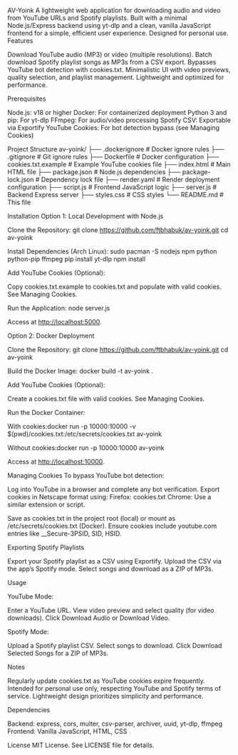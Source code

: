 AV-Yoink
A lightweight web application for downloading audio and video from YouTube URLs and Spotify playlists. Built with a minimal Node.js/Express backend using yt-dlp and a clean, vanilla JavaScript frontend for a simple, efficient user experience. Designed for personal use.
Features

Download YouTube audio (MP3) or video (multiple resolutions).
Batch download Spotify playlist songs as MP3s from a CSV export.
Bypasses YouTube bot detection with cookies.txt.
Minimalistic UI with video previews, quality selection, and playlist management.
Lightweight and optimized for performance.

Prerequisites

Node.js: v18 or higher
Docker: For containerized deployment
Python 3 and pip: For yt-dlp
FFmpeg: For audio/video processing
Spotify CSV: Exportable via Exportify
YouTube Cookies: For bot detection bypass (see Managing Cookies)

Project Structure
av-yoink/
├── .dockerignore        # Docker ignore rules
├── .gitignore          # Git ignore rules
├── Dockerfile          # Docker configuration
├── cookies.txt.example # Example YouTube cookies file
├── index.html          # Main HTML file
├── package.json        # Node.js dependencies
├── package-lock.json   # Dependency lock file
├── render.yaml         # Render deployment configuration
├── script.js           # Frontend JavaScript logic
├── server.js           # Backend Express server
├── styles.css          # CSS styles
└── README.md           # This file

Installation
Option 1: Local Development with Node.js

Clone the Repository:
git clone <https://github.com/ftbhabuk/av-yoink.git>
cd av-yoink

Install Dependencies (Arch Linux):
sudo pacman -S nodejs npm python python-pip ffmpeg
pip install yt-dlp
npm install

Add YouTube Cookies (Optional):

Copy cookies.txt.example to cookies.txt and populate with valid cookies. See Managing Cookies.

Run the Application:
node server.js

Access at <http://localhost:5000>.

Option 2: Docker Deployment

Clone the Repository:
git clone <https://github.com/ftbhabuk/av-yoink.git>
cd av-yoink

Build the Docker Image:
docker build -t av-yoink .

Add YouTube Cookies (Optional):

Create a cookies.txt file with valid cookies. See Managing Cookies.

Run the Docker Container:

With cookies:docker run -p 10000:10000 -v $(pwd)/cookies.txt:/etc/secrets/cookies.txt av-yoink

Without cookies:docker run -p 10000:10000 av-yoink

Access at <http://localhost:10000>.

Managing Cookies
To bypass YouTube bot detection:

Log into YouTube in a browser and complete any bot verification.
Export cookies in Netscape format using:
Firefox: cookies.txt
Chrome: Use a similar extension or script.

Save as cookies.txt in the project root (local) or mount as /etc/secrets/cookies.txt (Docker).
Ensure cookies include youtube.com entries like __Secure-3PSID, SID, HSID.

Exporting Spotify Playlists

Export your Spotify playlist as a CSV using Exportify.
Upload the CSV via the app’s Spotify mode.
Select songs and download as a ZIP of MP3s.

Usage

YouTube Mode:

Enter a YouTube URL.
View video preview and select quality (for video downloads).
Click Download Audio or Download Video.

Spotify Mode:

Upload a Spotify playlist CSV.
Select songs to download.
Click Download Selected Songs for a ZIP of MP3s.

Notes

Regularly update cookies.txt as YouTube cookies expire frequently.
Intended for personal use only, respecting YouTube and Spotify terms of service.
Lightweight design prioritizes simplicity and performance.

Dependencies

Backend: express, cors, multer, csv-parser, archiver, uuid, yt-dlp, ffmpeg
Frontend: Vanilla JavaScript, HTML, CSS

License
MIT License. See LICENSE file for details.
